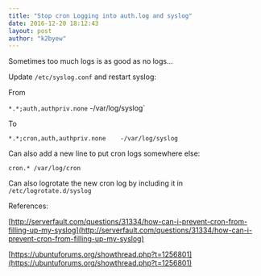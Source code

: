 ```yaml
---
title: "Stop cron Logging into auth.log and syslog"
date: 2016-12-20 18:12:43
layout: post
author: "k2byew"
---
```

Sometimes too much logs is as good as no logs...

Update `/etc/syslog.conf` and restart syslog:

From

`*.*;auth,authpriv.none`	-/var/log/syslog`

To

`*.*;cron,auth,authpriv.none	-/var/log/syslog`

Can also add a new line to put cron logs somewhere else:

`cron.*	/var/log/cron`

Can also logrotate the new cron log by including it in `/etc/logrotate.d/syslog`


References:

[http://serverfault.com/questions/31334/how-can-i-prevent-cron-from-filling-up-my-syslog](http://serverfault.com/questions/31334/how-can-i-prevent-cron-from-filling-up-my-syslog)

[https://ubuntuforums.org/showthread.php?t=1256801](https://ubuntuforums.org/showthread.php?t=1256801)
